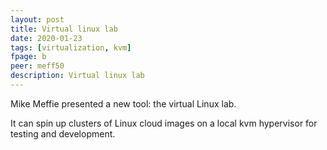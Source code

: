 ```yaml
---
layout: post
title: Virtual linux lab
date: 2020-01-23
tags: [virtualization, kvm]
fpage: b
peer: meff50
description: Virtual linux lab
---
```

Mike Meffie presented a new tool: the virtual Linux lab.

It can spin up clusters of Linux cloud images on a local kvm hypervisor for testing and development.
